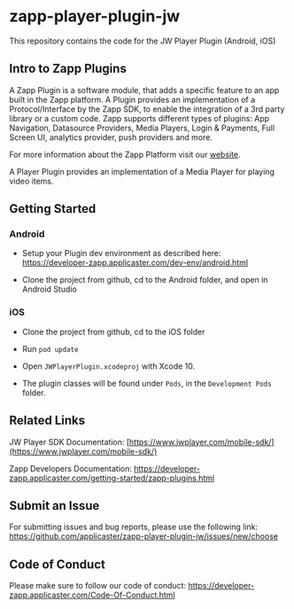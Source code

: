 # zapp-player-plugin-jw

This repository contains the code for the JW Player Plugin (Android, iOS)

## Intro to Zapp Plugins

A Zapp Plugin is a software module, that adds a specific feature to an app built in the Zapp platform. A Plugin provides an implementation of a Protocol/Interface by the Zapp SDK, to enable the integration of a 3rd party library or a custom code.
Zapp supports different types of plugins: App Navigation, Datasource Providers, Media Players, Login & Payments, Full Screen UI, analytics provider, push providers and more.

For more information about the Zapp Platform visit our [website](http://www.applicaster.com).

A Player Plugin provides an implementation of a Media Player for playing video items.


## Getting Started


### Android

* Setup your Plugin dev environment as described here: https://developer-zapp.applicaster.com/dev-env/android.html

* Clone the project from github, cd to the Android folder, and open in Android Studio


### iOS

* Clone the project from github, cd to the iOS folder

* Run `pod update`

* Open `JWPlayerPlugin.xcodeproj` with Xcode 10.

* The plugin classes will be found under `Pods`, in the `Development Pods` folder. 


## Related Links

JW Player SDK Documentation:
[https://www.jwplayer.com/mobile-sdk/](https://www.jwplayer.com/mobile-sdk/)

Zapp Developers Documentation:
https://developer-zapp.applicaster.com/getting-started/zapp-plugins.html


## Submit an Issue

For submitting issues and bug reports, please use the following link: 
https://github.com/applicaster/zapp-player-plugin-jw/issues/new/choose


## Code of Conduct

Please make sure to follow our code of conduct:
https://developer-zapp.applicaster.com/Code-Of-Conduct.html
